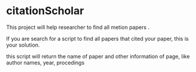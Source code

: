 # citationScholar
This project will help researcher to find all metion papers .

If you are search for a script to find all papers that cited your paper, this is your solution.


this script will return the name of paper and other information of page, like author names, year, procedings
